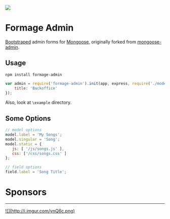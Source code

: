 ![](http://i.imgur.com/9vVHCPY.png)

Formage Admin
=============

[Bootstraped](http://twitter.github.com/bootstrap/) admin forms for [Mongoose](http://mongoosejs.com/),
originally forked from [mongoose-admin](https://github.com/marccampbell/mongoose-admin).

Usage
-----
`npm install formage-admin`

```javascript
var admin = require('formage-admin').init(app, express, require('./models'), {
    title: 'Backoffice'
});
```

Also, look at `\example` directory.

Some Options
------------
```javascript
// model options
model.label = 'My Songs';
model.singular = 'Song';
model.static = {
   js: [ '/js/songs.js' ],
   css: ['/css/songs.css' ]
};

// field options
field.label = 'Song Title';
```

Sponsors
========
<hr />
<a id="stormlogo" href="http://www.jetbrains.com/webstorm/" alt="Smart IDE for web development with HTML Editor, CSS &amp; JavaScript support" title="Smart IDE for web development with HTML Editor, CSS &amp; JavaScript support">
  ![](http://i.imgur.com/ynQ6c.png)
</a>

